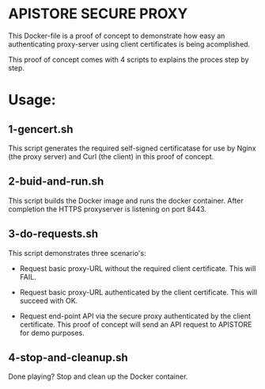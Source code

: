 # APISTORE SECURE PROXY
This Docker-file is a proof of concept to demonstrate how easy
an authenticating proxy-server using client certificates is being acomplished.

This proof of concept comes with 4 scripts to explains the proces step by step.

# Usage:

## 1-gencert.sh
This script generates the required self-signed certificatase for use by Nginx 
(the proxy server) and Curl (the client) in this proof of concept.

## 2-buid-and-run.sh
This script builds the Docker image and runs the docker container.
After completion the HTTPS proxyserver is listening on port 8443.

## 3-do-requests.sh
This script demonstrates three scenario's:
- Request basic proxy-URL without the required client certificate.
  This will FAIL.

- Request basic proxy-URL authenticated by the client certificate.
  This will succeed with OK.

- Request end-point API via the secure proxy authenticated by the client certificate. 
  This proof of concept will send an API request to APISTORE for demo purposes.

## 4-stop-and-cleanup.sh
Done playing? Stop and clean up the Docker container.
